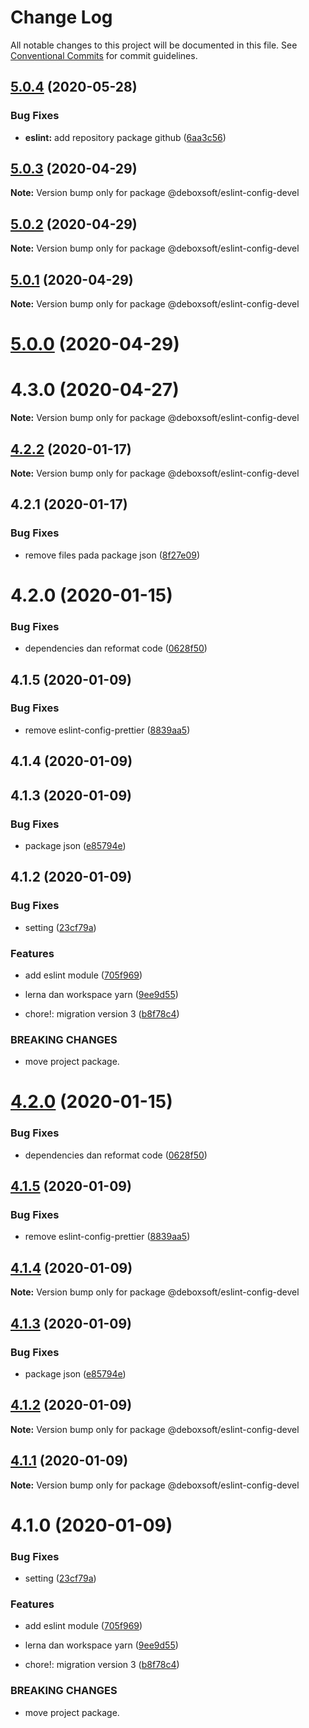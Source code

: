 # Change Log

All notable changes to this project will be documented in this file.
See [Conventional Commits](https://conventionalcommits.org) for commit guidelines.

## [5.0.4](https://github.com/deboxsoft/devel/compare/@deboxsoft/eslint-config-devel@5.0.3...@deboxsoft/eslint-config-devel@5.0.4) (2020-05-28)


### Bug Fixes

* **eslint:** add repository package github ([6aa3c56](https://github.com/deboxsoft/devel/commit/6aa3c567f51fb7ffc55a38b615fd21701ccef52d))





## [5.0.3](https://github.com/deboxsoft/devel/compare/@deboxsoft/eslint-config-devel@5.0.2...@deboxsoft/eslint-config-devel@5.0.3) (2020-04-29)

**Note:** Version bump only for package @deboxsoft/eslint-config-devel





## [5.0.2](https://github.com/deboxsoft/devel/compare/@deboxsoft/eslint-config-devel@5.0.1...@deboxsoft/eslint-config-devel@5.0.2) (2020-04-29)

**Note:** Version bump only for package @deboxsoft/eslint-config-devel





## [5.0.1](https://github.com/deboxsoft/devel/compare/@deboxsoft/eslint-config-devel@5.0.0...@deboxsoft/eslint-config-devel@5.0.1) (2020-04-29)

**Note:** Version bump only for package @deboxsoft/eslint-config-devel





# [5.0.0](https://github.com/deboxsoft/devel/compare/@deboxsoft/eslint-config-devel@4.2.2...@deboxsoft/eslint-config-devel@5.0.0) (2020-04-29)



# 4.3.0 (2020-04-27)

**Note:** Version bump only for package @deboxsoft/eslint-config-devel





## [4.2.2](https://github.com/deboxsoft/devel/compare/@deboxsoft/eslint-config-devel@4.2.1...@deboxsoft/eslint-config-devel@4.2.2) (2020-01-17)

**Note:** Version bump only for package @deboxsoft/eslint-config-devel





## 4.2.1 (2020-01-17)


### Bug Fixes

* remove files pada package json ([8f27e09](https://github.com/deboxsoft/devel/commit/8f27e09723a72acd0c954dbec7fc57fbde156f4f))



# 4.2.0 (2020-01-15)


### Bug Fixes

* dependencies dan reformat code ([0628f50](https://github.com/deboxsoft/devel/commit/0628f50c5303d5bb978d8cee8ac7d745fc90f44e))



## 4.1.5 (2020-01-09)


### Bug Fixes

* remove eslint-config-prettier ([8839aa5](https://github.com/deboxsoft/devel/commit/8839aa5da8f9cb6b0ec985612f8dc8db0b819e16))



## 4.1.4 (2020-01-09)



## 4.1.3 (2020-01-09)


### Bug Fixes

* package json ([e85794e](https://github.com/deboxsoft/devel/commit/e85794e9a2164d4f5936fae8f6b6cd0ed06ecedb))



## 4.1.2 (2020-01-09)


### Bug Fixes

* setting ([23cf79a](https://github.com/deboxsoft/devel/commit/23cf79af9073a5f76721fa1882257b325d066cc1))


### Features

* add eslint module ([705f969](https://github.com/deboxsoft/devel/commit/705f969a6daa724949fe6eee815506119f34ffdc))
* lerna dan workspace yarn ([9ee9d55](https://github.com/deboxsoft/devel/commit/9ee9d55a22f9a1436cb7babc05a2ffae8074d604))


* chore!: migration version 3 ([b8f78c4](https://github.com/deboxsoft/devel/commit/b8f78c4e2484361dc766e513ca69bcb9f4787697))


### BREAKING CHANGES

* move project package.





# [4.2.0](https://github.com/deboxsoft/devel/compare/v4.1.5...v4.2.0) (2020-01-15)


### Bug Fixes

* dependencies dan reformat code ([0628f50](https://github.com/deboxsoft/devel/commit/0628f50c5303d5bb978d8cee8ac7d745fc90f44e))





## [4.1.5](https://github.com/deboxsoft/devel/compare/v4.1.4...v4.1.5) (2020-01-09)


### Bug Fixes

* remove eslint-config-prettier ([8839aa5](https://github.com/deboxsoft/devel/commit/8839aa5da8f9cb6b0ec985612f8dc8db0b819e16))





## [4.1.4](https://github.com/deboxsoft/devel/compare/v4.1.3...v4.1.4) (2020-01-09)

**Note:** Version bump only for package @deboxsoft/eslint-config-devel





## [4.1.3](https://github.com/deboxsoft/devel/compare/v4.1.2...v4.1.3) (2020-01-09)


### Bug Fixes

* package json ([e85794e](https://github.com/deboxsoft/devel/commit/e85794e9a2164d4f5936fae8f6b6cd0ed06ecedb))





## [4.1.2](https://github.com/deboxsoft/devel/compare/v4.1.1...v4.1.2) (2020-01-09)

**Note:** Version bump only for package @deboxsoft/eslint-config-devel





## [4.1.1](https://github.com/deboxsoft/devel/compare/v4.1.0...v4.1.1) (2020-01-09)

**Note:** Version bump only for package @deboxsoft/eslint-config-devel





# 4.1.0 (2020-01-09)


### Bug Fixes

* setting ([23cf79a](https://github.com/deboxsoft/devel/commit/23cf79af9073a5f76721fa1882257b325d066cc1))


### Features

* add eslint module ([705f969](https://github.com/deboxsoft/devel/commit/705f969a6daa724949fe6eee815506119f34ffdc))
* lerna dan workspace yarn ([9ee9d55](https://github.com/deboxsoft/devel/commit/9ee9d55a22f9a1436cb7babc05a2ffae8074d604))


* chore!: migration version 3 ([b8f78c4](https://github.com/deboxsoft/devel/commit/b8f78c4e2484361dc766e513ca69bcb9f4787697))


### BREAKING CHANGES

* move project package.
